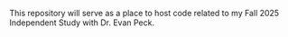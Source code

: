 This repository will serve as a place to host code related to my Fall 
2025 Independent Study with Dr. Evan Peck.
